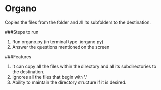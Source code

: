 # Organo
Copies the files from the folder and all its subfolders to the destination.

###Steps to run
1. Run organo.py (in terminal type ./organo.py)
2. Answer the questions mentioned on the screen

###Features
1. It can copy all the files within the directory and all its subdirectories to the destination.
2. Ignores all the files that begin with **'.'**
3. Ability to maintain the directory structure if it is desired.
